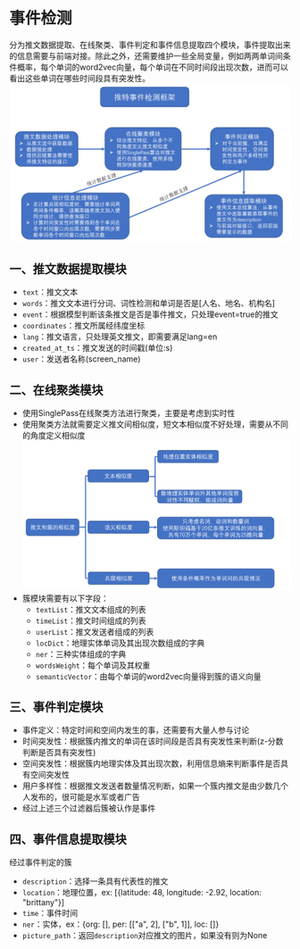 # 事件检测
​        分为推文数据提取、在线聚类、事件判定和事件信息提取四个模块，事件提取出来的信息需要与前端对接。除此之外，还需要维护一些全局变量，例如两两单词间条件概率，每个单词的word2vec向量，每个单词在不同时间段出现次数，进而可以看出这些单词在哪些时间段具有突发性。
![avatar](image/事件检测框架.PNG)

## 一、推文数据提取模块
- `text`：推文文本
- `words`：推文文本进行分词、词性检测和单词是否是[人名、地名、机构名]
- `event`：根据模型判断该条推文是否是事件推文，只处理event=true的推文
- `coordinates`：推文所属经纬度坐标
- `lang`：推文语言，只处理英文推文，即需要满足lang=en
- `created_at_ts`：推文发送的时间戳(单位:s)
- `user`：发送者名称(screen_name)


## 二、在线聚类模块
- 使用SinglePass在线聚类方法进行聚类，主要是考虑到实时性
- 使用聚类方法就需要定义推文间相似度，短文本相似度不好处理，需要从不同的角度定义相似度
![avatar](image/三种相似度.PNG)
- 簇模块需要有以下字段：
  - `textList`：推文文本组成的列表
  - `timeList`：推文时间组成的列表
  - `userList`：推文发送者组成的列表
  - `locDict`：地理实体单词及其出现次数组成的字典
  - `ner`：三种实体组成的字典
  - `wordsWeight`：每个单词及其权重
  - `semanticVector`：由每个单词的word2vec向量得到簇的语义向量
  

## 三、事件判定模块
- 事件定义：特定时间和空间内发生的事，还需要有大量人参与讨论
- 时间突发性：根据簇内推文的单词在该时间段是否具有突发性来判断(z-分数判断是否具有突发性)
- 空间突发性：根据簇内地理实体及其出现次数，利用信息熵来判断事件是否具有空间突发性
- 用户多样性：根据推文发送者数量情况判断，如果一个簇内推文是由少数几个人发布的，很可能是水军或者广告
- 经过上述三个过滤器后簇被认作是事件

## 四、事件信息提取模块

经过事件判定的簇

- `description`：选择一条具有代表性的推文
- `location`：地理位置，ex: [{latitude: 48, longitude: -2.92, location: "brittany"}]
- `time`：事件时间
- `ner`：实体，ex：{org: [], per: [["a", 2], ["b", 1]], loc: []}
- `picture_path`：返回`description`对应推文的图片，如果没有则为None


